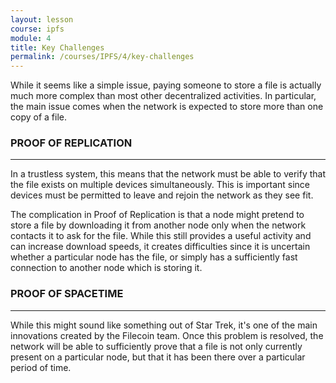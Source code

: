 ```yaml
---
layout: lesson
course: ipfs
module: 4
title: Key Challenges
permalink: /courses/IPFS/4/key-challenges
---
```



<span>
<span class="openingParagraph">
While it seems like a simple issue, paying someone to store a file is actually much more complex than most other decentralized activities. In particular, the main issue comes when the network is expected to store more than one copy of a file.</span>
&nbsp;
<h3>PROOF OF REPLICATION</h3>
<hr />
In a trustless system, this means that the network must be able to verify that the file exists on multiple devices simultaneously. This is important since devices must be permitted to leave and rejoin the network as they see fit.

The complication in Proof of Replication is that a node might pretend to store a file by downloading it from another node only when the network contacts it to ask for the file. While this still provides a useful activity and can increase download speeds, it creates difficulties since it is uncertain whether a particular node has the file, or simply has a sufficiently fast connection to another node which is storing it.
&nbsp;
<h3>PROOF OF SPACETIME</h3>
<hr />
While this might sound like something out of Star Trek, it's one of the main innovations created by the Filecoin team. Once this problem is resolved, the network will be able to sufficiently prove that a file is not only currently present on a particular node, but that it has been there over a particular period of time.
